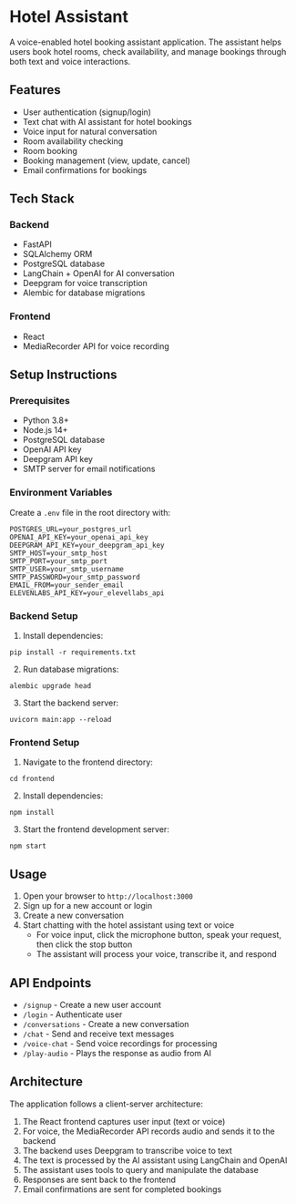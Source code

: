# Hotel Assistant

A voice-enabled hotel booking assistant application. The assistant helps users book hotel rooms, check availability, and manage bookings through both text and voice interactions.

## Features

- User authentication (signup/login)
- Text chat with AI assistant for hotel bookings
- Voice input for natural conversation
- Room availability checking
- Room booking
- Booking management (view, update, cancel)
- Email confirmations for bookings

## Tech Stack

### Backend
- FastAPI
- SQLAlchemy ORM
- PostgreSQL database
- LangChain + OpenAI for AI conversation
- Deepgram for voice transcription
- Alembic for database migrations

### Frontend
- React
- MediaRecorder API for voice recording

## Setup Instructions

### Prerequisites
- Python 3.8+
- Node.js 14+
- PostgreSQL database
- OpenAI API key
- Deepgram API key
- SMTP server for email notifications

### Environment Variables
Create a `.env` file in the root directory with:

```
POSTGRES_URL=your_postgres_url
OPENAI_API_KEY=your_openai_api_key
DEEPGRAM_API_KEY=your_deepgram_api_key
SMTP_HOST=your_smtp_host
SMTP_PORT=your_smtp_port
SMTP_USER=your_smtp_username
SMTP_PASSWORD=your_smtp_password
EMAIL_FROM=your_sender_email
ELEVENLABS_API_KEY=your_elevellabs_api
```

### Backend Setup

1. Install dependencies:
```
pip install -r requirements.txt
```

2. Run database migrations:
```
alembic upgrade head
```

3. Start the backend server:
```
uvicorn main:app --reload
```

### Frontend Setup

1. Navigate to the frontend directory:
```
cd frontend
```

2. Install dependencies:
```
npm install
```

3. Start the frontend development server:
```
npm start
```

## Usage

1. Open your browser to `http://localhost:3000`
2. Sign up for a new account or login
3. Create a new conversation
4. Start chatting with the hotel assistant using text or voice
   - For voice input, click the microphone button, speak your request, then click the stop button
   - The assistant will process your voice, transcribe it, and respond

## API Endpoints

- `/signup` - Create a new user account
- `/login` - Authenticate user
- `/conversations` - Create a new conversation
- `/chat` - Send and receive text messages
- `/voice-chat` - Send voice recordings for processing
- `/play-audio` - Plays the response as audio from AI

## Architecture

The application follows a client-server architecture:

1. The React frontend captures user input (text or voice)
2. For voice, the MediaRecorder API records audio and sends it to the backend
3. The backend uses Deepgram to transcribe voice to text
4. The text is processed by the AI assistant using LangChain and OpenAI
5. The assistant uses tools to query and manipulate the database
6. Responses are sent back to the frontend
7. Email confirmations are sent for completed bookings 
